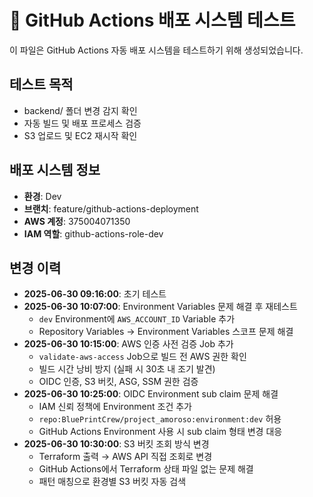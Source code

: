 # 🚀 GitHub Actions 배포 시스템 테스트

이 파일은 GitHub Actions 자동 배포 시스템을 테스트하기 위해 생성되었습니다.

## 테스트 목적
- backend/ 폴더 변경 감지 확인
- 자동 빌드 및 배포 프로세스 검증
- S3 업로드 및 EC2 재시작 확인

## 배포 시스템 정보
- **환경**: Dev
- **브랜치**: feature/github-actions-deployment
- **AWS 계정**: 375004071350
- **IAM 역할**: github-actions-role-dev

## 변경 이력
- **2025-06-30 09:16:00**: 초기 테스트
- **2025-06-30 10:07:00**: Environment Variables 문제 해결 후 재테스트
  - `dev` Environment에 `AWS_ACCOUNT_ID` Variable 추가
  - Repository Variables → Environment Variables 스코프 문제 해결
- **2025-06-30 10:15:00**: AWS 인증 사전 검증 Job 추가
  - `validate-aws-access` Job으로 빌드 전 AWS 권한 확인
  - 빌드 시간 낭비 방지 (실패 시 30초 내 조기 발견)
  - OIDC 인증, S3 버킷, ASG, SSM 권한 검증
- **2025-06-30 10:25:00**: OIDC Environment sub claim 문제 해결
  - IAM 신뢰 정책에 Environment 조건 추가
  - `repo:BluePrintCrew/project_amoroso:environment:dev` 허용
  - GitHub Actions Environment 사용 시 sub claim 형태 변경 대응
- **2025-06-30 10:30:00**: S3 버킷 조회 방식 변경
  - Terraform 출력 → AWS API 직접 조회로 변경
  - GitHub Actions에서 Terraform 상태 파일 없는 문제 해결
  - 패턴 매칭으로 환경별 S3 버킷 자동 검색